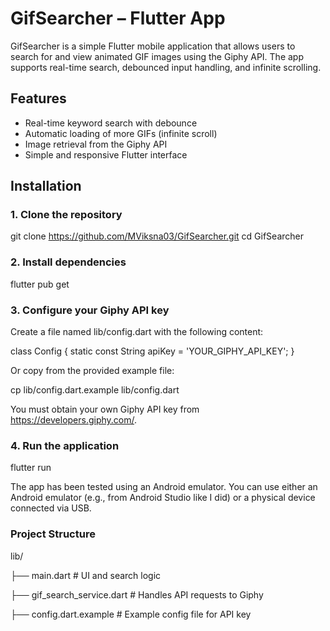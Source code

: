 # GifSearcher – Flutter App

GifSearcher is a simple Flutter mobile application that allows users to search for and view animated GIF images using the Giphy API. The app supports real-time search, debounced input handling, and infinite scrolling.

## Features

- Real-time keyword search with debounce
- Automatic loading of more GIFs (infinite scroll)
- Image retrieval from the Giphy API
- Simple and responsive Flutter interface

## Installation

### 1. Clone the repository

git clone https://github.com/MViksna03/GifSearcher.git
cd GifSearcher
### 2. Install dependencies
flutter pub get
### 3. Configure your Giphy API key
Create a file named lib/config.dart with the following content:

class Config {
  static const String apiKey = 'YOUR_GIPHY_API_KEY';
}

Or copy from the provided example file:

cp lib/config.dart.example lib/config.dart

You must obtain your own Giphy API key from https://developers.giphy.com/.

### 4. Run the application

flutter run

The app has been tested using an Android emulator. You can use either an Android emulator (e.g., from Android Studio like I did) or a physical device connected via USB.
### Project Structure
lib/

├── main.dart              # UI and search logic

├── gif_search_service.dart # Handles API requests to Giphy

├── config.dart.example    # Example config file for API key
